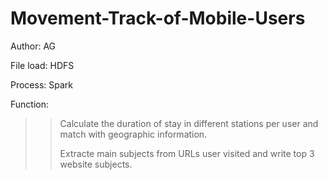 # Movement-Track-of-Mobile-Users

Author: AG

File load: HDFS

Process: Spark

Function: 
>><p> Calculate the duration of stay in different stations per user and match with geographic information. </p>
>><p> Extracte main subjects from URLs user visited and write top 3 website subjects. </p>

